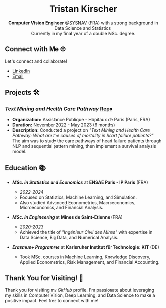<!-- Title -->
<h1 align="center">Tristan Kirscher</h1>

<!-- Introduction -->
<p align="center"><b>Computer Vision Engineer</b> <a href="https://www.sysnav.fr/?lang=en" target="_blank">@SYSNAV</a> (FRA) with a strong background in Data Science and Statistics. <br> Currently in my final year of a double MSc. degree.</p>

<!-- Connect -->
## Connect with Me 🌐

Let's connect and collaborate!

- [LinkedIn](https://www.linkedin.com/in/tristan-k-/)
- [Email](mailto:tristan.kirscher@gmail.com)

<!-- Projects -->
## Projects 🛠️

### _Text Mining and Health Care Pathway_ [Repo](https://github.com/Kirscher/TextMining_Parcours_de_soin)
- **Organization:** Assistance Publique - Hôpitaux de Paris (Paris, FRA)
- **Duration:** November 2022 - May 2023 (6 months)
- **Description:** Conducted a project on _"Text Mining and Health Care Pathway: What are the causes of mortality in heart failure patients?"_ The aim was to study the care pathways of heart failure patients through NLP and sequential pattern mining, then implement a survival analysis model.

<!-- Education -->
## Education 📚

- **_MSc. in Statistics and Economics_** at **ENSAE Paris - IP Paris** (FRA)
  - *2022-2024*
  - Focused on Statistics, Machine Learning, and Simulation.
  - Also studied Advanced Econometrics, Macroeconomics, Microeconomics, and Financial Analysis.

- **_MSc. in Engineering_** at **Mines de Saint-Etienne** (FRA)
  - *2020-2023*
  - Achieved the title of _"Ingénieur Civil des Mines"_ with expertise in Data Science, Big Data, and Numerical Analysis.

- **_Erasmus+ Programme_** at **Karlsruher Institut für Technologie: KIT** (DE)
  - Took MSc. courses in Machine Learning, Knowledge Discovery, Applied Econometrics, Risk Management, and Financial Accounting.

<!-- Thank You -->
## Thank You for Visiting! 👋

Thank you for visiting my _GitHub_ profile. I'm passionate about leveraging my skills in Computer Vision, Deep Learning, and Data Science to make a positive impact. Feel free to connect with me!
